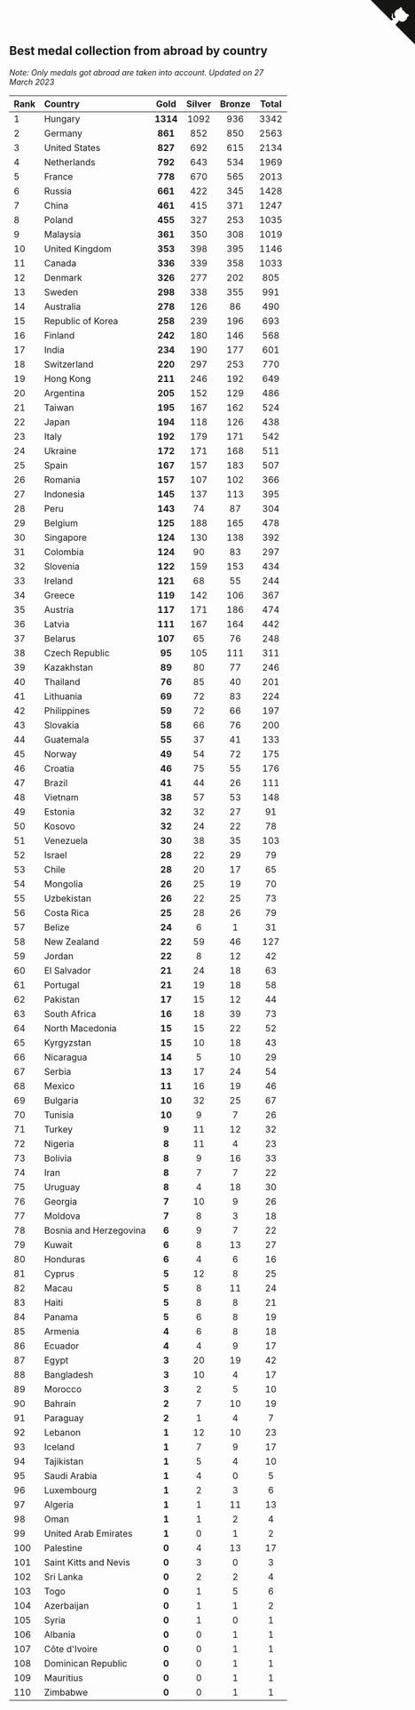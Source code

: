 ## Best medal collection from abroad by country

*Note: Only medals got abroad are taken into account.*
*Updated on 27 March 2023*

| Rank | Country | Gold | Silver | Bronze | Total |
| :--- | :--- | :--: | :--: | :--: | :--: |
| 1 | Hungary | **1314** | 1092 | 936 | 3342 |
| 2 | Germany | **861** | 852 | 850 | 2563 |
| 3 | United States | **827** | 692 | 615 | 2134 |
| 4 | Netherlands | **792** | 643 | 534 | 1969 |
| 5 | France | **778** | 670 | 565 | 2013 |
| 6 | Russia | **661** | 422 | 345 | 1428 |
| 7 | China | **461** | 415 | 371 | 1247 |
| 8 | Poland | **455** | 327 | 253 | 1035 |
| 9 | Malaysia | **361** | 350 | 308 | 1019 |
| 10 | United Kingdom | **353** | 398 | 395 | 1146 |
| 11 | Canada | **336** | 339 | 358 | 1033 |
| 12 | Denmark | **326** | 277 | 202 | 805 |
| 13 | Sweden | **298** | 338 | 355 | 991 |
| 14 | Australia | **278** | 126 | 86 | 490 |
| 15 | Republic of Korea | **258** | 239 | 196 | 693 |
| 16 | Finland | **242** | 180 | 146 | 568 |
| 17 | India | **234** | 190 | 177 | 601 |
| 18 | Switzerland | **220** | 297 | 253 | 770 |
| 19 | Hong Kong | **211** | 246 | 192 | 649 |
| 20 | Argentina | **205** | 152 | 129 | 486 |
| 21 | Taiwan | **195** | 167 | 162 | 524 |
| 22 | Japan | **194** | 118 | 126 | 438 |
| 23 | Italy | **192** | 179 | 171 | 542 |
| 24 | Ukraine | **172** | 171 | 168 | 511 |
| 25 | Spain | **167** | 157 | 183 | 507 |
| 26 | Romania | **157** | 107 | 102 | 366 |
| 27 | Indonesia | **145** | 137 | 113 | 395 |
| 28 | Peru | **143** | 74 | 87 | 304 |
| 29 | Belgium | **125** | 188 | 165 | 478 |
| 30 | Singapore | **124** | 130 | 138 | 392 |
| 31 | Colombia | **124** | 90 | 83 | 297 |
| 32 | Slovenia | **122** | 159 | 153 | 434 |
| 33 | Ireland | **121** | 68 | 55 | 244 |
| 34 | Greece | **119** | 142 | 106 | 367 |
| 35 | Austria | **117** | 171 | 186 | 474 |
| 36 | Latvia | **111** | 167 | 164 | 442 |
| 37 | Belarus | **107** | 65 | 76 | 248 |
| 38 | Czech Republic | **95** | 105 | 111 | 311 |
| 39 | Kazakhstan | **89** | 80 | 77 | 246 |
| 40 | Thailand | **76** | 85 | 40 | 201 |
| 41 | Lithuania | **69** | 72 | 83 | 224 |
| 42 | Philippines | **59** | 72 | 66 | 197 |
| 43 | Slovakia | **58** | 66 | 76 | 200 |
| 44 | Guatemala | **55** | 37 | 41 | 133 |
| 45 | Norway | **49** | 54 | 72 | 175 |
| 46 | Croatia | **46** | 75 | 55 | 176 |
| 47 | Brazil | **41** | 44 | 26 | 111 |
| 48 | Vietnam | **38** | 57 | 53 | 148 |
| 49 | Estonia | **32** | 32 | 27 | 91 |
| 50 | Kosovo | **32** | 24 | 22 | 78 |
| 51 | Venezuela | **30** | 38 | 35 | 103 |
| 52 | Israel | **28** | 22 | 29 | 79 |
| 53 | Chile | **28** | 20 | 17 | 65 |
| 54 | Mongolia | **26** | 25 | 19 | 70 |
| 55 | Uzbekistan | **26** | 22 | 25 | 73 |
| 56 | Costa Rica | **25** | 28 | 26 | 79 |
| 57 | Belize | **24** | 6 | 1 | 31 |
| 58 | New Zealand | **22** | 59 | 46 | 127 |
| 59 | Jordan | **22** | 8 | 12 | 42 |
| 60 | El Salvador | **21** | 24 | 18 | 63 |
| 61 | Portugal | **21** | 19 | 18 | 58 |
| 62 | Pakistan | **17** | 15 | 12 | 44 |
| 63 | South Africa | **16** | 18 | 39 | 73 |
| 64 | North Macedonia | **15** | 15 | 22 | 52 |
| 65 | Kyrgyzstan | **15** | 10 | 18 | 43 |
| 66 | Nicaragua | **14** | 5 | 10 | 29 |
| 67 | Serbia | **13** | 17 | 24 | 54 |
| 68 | Mexico | **11** | 16 | 19 | 46 |
| 69 | Bulgaria | **10** | 32 | 25 | 67 |
| 70 | Tunisia | **10** | 9 | 7 | 26 |
| 71 | Turkey | **9** | 11 | 12 | 32 |
| 72 | Nigeria | **8** | 11 | 4 | 23 |
| 73 | Bolivia | **8** | 9 | 16 | 33 |
| 74 | Iran | **8** | 7 | 7 | 22 |
| 75 | Uruguay | **8** | 4 | 18 | 30 |
| 76 | Georgia | **7** | 10 | 9 | 26 |
| 77 | Moldova | **7** | 8 | 3 | 18 |
| 78 | Bosnia and Herzegovina | **6** | 9 | 7 | 22 |
| 79 | Kuwait | **6** | 8 | 13 | 27 |
| 80 | Honduras | **6** | 4 | 6 | 16 |
| 81 | Cyprus | **5** | 12 | 8 | 25 |
| 82 | Macau | **5** | 8 | 11 | 24 |
| 83 | Haiti | **5** | 8 | 8 | 21 |
| 84 | Panama | **5** | 6 | 8 | 19 |
| 85 | Armenia | **4** | 6 | 8 | 18 |
| 86 | Ecuador | **4** | 4 | 9 | 17 |
| 87 | Egypt | **3** | 20 | 19 | 42 |
| 88 | Bangladesh | **3** | 10 | 4 | 17 |
| 89 | Morocco | **3** | 2 | 5 | 10 |
| 90 | Bahrain | **2** | 7 | 10 | 19 |
| 91 | Paraguay | **2** | 1 | 4 | 7 |
| 92 | Lebanon | **1** | 12 | 10 | 23 |
| 93 | Iceland | **1** | 7 | 9 | 17 |
| 94 | Tajikistan | **1** | 5 | 4 | 10 |
| 95 | Saudi Arabia | **1** | 4 | 0 | 5 |
| 96 | Luxembourg | **1** | 2 | 3 | 6 |
| 97 | Algeria | **1** | 1 | 11 | 13 |
| 98 | Oman | **1** | 1 | 2 | 4 |
| 99 | United Arab Emirates | **1** | 0 | 1 | 2 |
| 100 | Palestine | **0** | 4 | 13 | 17 |
| 101 | Saint Kitts and Nevis | **0** | 3 | 0 | 3 |
| 102 | Sri Lanka | **0** | 2 | 2 | 4 |
| 103 | Togo | **0** | 1 | 5 | 6 |
| 104 | Azerbaijan | **0** | 1 | 1 | 2 |
| 105 | Syria | **0** | 1 | 0 | 1 |
| 106 | Albania | **0** | 0 | 1 | 1 |
| 107 | Côte d'Ivoire | **0** | 0 | 1 | 1 |
| 108 | Dominican Republic | **0** | 0 | 1 | 1 |
| 109 | Mauritius | **0** | 0 | 1 | 1 |
| 110 | Zimbabwe | **0** | 0 | 1 | 1 |


<a href="https://github.com/JustinTimeCuber/wca_statistics" class="github-corner" aria-label="View source on Github"><svg width="80" height="80" viewBox="0 0 250 250" style="fill:#151513; color:#fff; position: absolute; top: 0; border: 0; right: 0;" aria-hidden="true"><path d="M0,0 L115,115 L130,115 L142,142 L250,250 L250,0 Z"></path><path d="M128.3,109.0 C113.8,99.7 119.0,89.6 119.0,89.6 C122.0,82.7 120.5,78.6 120.5,78.6 C119.2,72.0 123.4,76.3 123.4,76.3 C127.3,80.9 125.5,87.3 125.5,87.3 C122.9,97.6 130.6,101.9 134.4,103.2" fill="currentColor" style="transform-origin: 130px 106px;" class="octo-arm"></path><path d="M115.0,115.0 C114.9,115.1 118.7,116.5 119.8,115.4 L133.7,101.6 C136.9,99.2 139.9,98.4 142.2,98.6 C133.8,88.0 127.5,74.4 143.8,58.0 C148.5,53.4 154.0,51.2 159.7,51.0 C160.3,49.4 163.2,43.6 171.4,40.1 C171.4,40.1 176.1,42.5 178.8,56.2 C183.1,58.6 187.2,61.8 190.9,65.4 C194.5,69.0 197.7,73.2 200.1,77.6 C213.8,80.2 216.3,84.9 216.3,84.9 C212.7,93.1 206.9,96.0 205.4,96.6 C205.1,102.4 203.0,107.8 198.3,112.5 C181.9,128.9 168.3,122.5 157.7,114.1 C157.9,116.9 156.7,120.9 152.7,124.9 L141.0,136.5 C139.8,137.7 141.6,141.9 141.8,141.8 Z" fill="currentColor" class="octo-body"></path></svg></a><style>.github-corner:hover .octo-arm{animation:octocat-wave 560ms ease-in-out}@keyframes octocat-wave{0%,100%{transform:rotate(0)}20%,60%{transform:rotate(-25deg)}40%,80%{transform:rotate(10deg)}}@media (max-width:500px){.github-corner:hover .octo-arm{animation:none}.github-corner .octo-arm{animation:octocat-wave 560ms ease-in-out}}</style>
